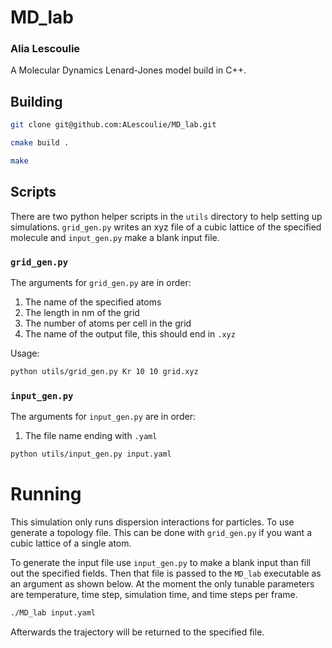 # MD_lab
### Alia Lescoulie

A Molecular Dynamics Lenard-Jones model build in C++.

## Building

```bash
git clone git@github.com:ALescoulie/MD_lab.git

cmake build .

make
```

## Scripts

There are two python helper scripts in the `utils` directory to help setting up simulations. `grid_gen.py` writes an xyz file of a cubic lattice of the specified molecule and `input_gen.py` make a blank input file.

### `grid_gen.py`

The arguments for `grid_gen.py` are in order:

1. The name of the specified atoms
2. The length in nm of the grid
3. The number of atoms per cell in the grid
4. The name of the output file, this should end in `.xyz`

Usage:

```bash
python utils/grid_gen.py Kr 10 10 grid.xyz
```

### `input_gen.py`

The arguments for `input_gen.py` are in order:

1. The file name ending with `.yaml`

```bash
python utils/input_gen.py input.yaml
```

# Running

This simulation only runs dispersion interactions for particles. To use generate a topology file. This can be done with `grid_gen.py` if you want a cubic lattice of a single atom.

To generate the input file use `input_gen.py` to make a blank input than fill out the specified fields. Then that file is passed to the `MD_lab` executable as an argument as shown below. At the moment the only tunable parameters are temperature, time step, simulation time, and time steps per frame.

```bash
./MD_lab input.yaml
```

Afterwards the trajectory will be returned to the specified file.
